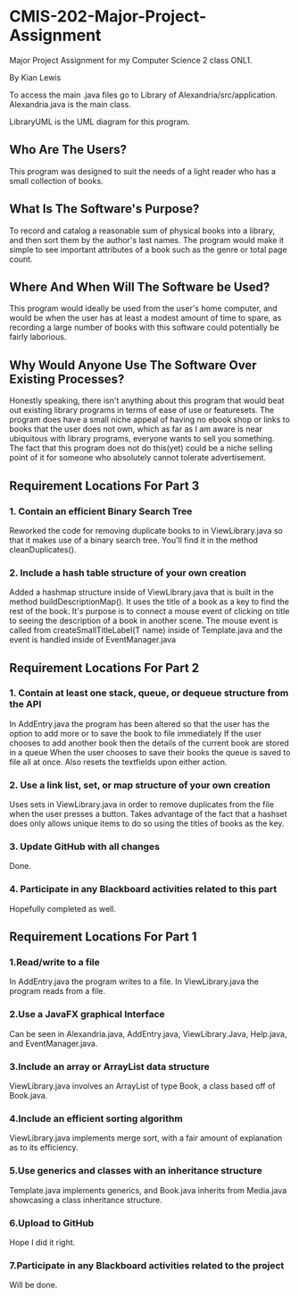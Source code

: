 # CMIS-202-Major-Project-Assignment
Major Project Assignment for my Computer Science 2 class ONL1.

By Kian Lewis


To access the main .java files go to Library of Alexandria/src/application. Alexandria.java is the main class.

LibraryUML is the UML diagram for this program.

<b><h2>Who Are The Users?</h2></b>

  This program was designed to suit the needs of a light reader who has a small collection of books.
  
<b><h2>What Is The Software's Purpose?</h2></b>

  To record and catalog a reasonable sum of physical books into a library, and then sort them by the author's last names. The program would make it simple to see 
  important attributes of a book such as the genre or total page count.

<b><h2>Where And When Will The Software be Used?  </h2></b>

  This program would ideally be used from the user's home computer, and would be when the user has at least a modest amount of time to spare, as recording a large 
  number of books with this software could potentially be fairly laborious.

<b><h2>Why Would Anyone Use The Software Over Existing Processes? </h2></b>

  Honestly speaking, there isn't anything about this program that would beat out existing library programs in terms of ease of use or featuresets. The program does 
  have a small niche appeal of having no ebook shop or links to books that the user does not own, which as far as I am aware is near ubiquitous with library 
  programs, everyone wants to sell you something. The fact that this program does not do this(yet) could be a niche selling point of it for someone who absolutely 
  cannot tolerate advertisement.

<b><h2>Requirement Locations For Part 3</h2></b>
  <b><h3>1. Contain an efficient Binary Search Tree</h3></b>
    Reworked the code for removing duplicate books to in ViewLibrary.java so that it makes use of a binary search tree. You'll find it in the method cleanDuplicates().
  <b><h3>2. Include a hash table structure of your own creation</h3></b>
    Added a hashmap structure inside of ViewLibrary.java that is built in the method buildDescriptionMap(). It uses the title of a book as a key to find the rest of        the book. It's purpose is to connect a mouse event of clicking on title to seeing the description of a book in another scene. The mouse event is called from            createSmallTitleLabel(T name) inside of Template.java and the event is handled inside of EventManager.java

<b><h2>Requirement Locations For Part 2</h2></b>
  <b><h3>1. Contain at least one stack, queue, or dequeue structure from the API</h3></b>
    In AddEntry.java the program has been altered so that the user has the option to add more or to save the book to file immediately
    If the user chooses to add another book then the details of the current book are stored in a queue
    When the user chooses to save their books the queue is saved to file all at once.
    Also resets the textfields upon either action.
  <b><h3>2. Use a link list, set, or map structure of your own creation</h3></b>
    Uses sets in ViewLibrary.java in order to remove duplicates from the file when the user presses a button.
    Takes advantage of the fact that a hashset does only allows unique items to do so using the titles of books as the key.
   <b><h3>3. Update GitHub with all changes</h3></b>
    Done.
   <b><h3>4. Participate in any Blackboard activities related to this part</h3></b>
    Hopefully completed as well.

<b><h2>Requirement Locations For Part 1</h2></b>

  <b><h3>1.Read/write to a file</h3></b>
    In AddEntry.java the program writes to a file.
    In ViewLibrary.java the program reads from a file.
  <b><h3>2.Use a JavaFX graphical Interface</h3></b>
    Can be seen in Alexandria.java, AddEntry.java, ViewLibrary.Java, Help.java, and EventManager.java.
  <b><h3>3.Include an array or ArrayList data structure</h3></b>
    ViewLibrary.java involves an ArrayList of type Book, a class based off of Book.java.
  <b><h3>4.Include an efficient sorting algorithm</h3></b>
    ViewLibrary.java implements merge sort, with a fair amount of explanation as to its efficiency.
  <b><h3>5.Use generics and classes with an inheritance structure</h3></b>
    Template.java implements generics, and Book.java inherits from Media.java showcasing a class inheritance structure.
  <b><h3>6.Upload to GitHub</h3></b>
    Hope I did it right.
  <b><h3>7.Participate in any Blackboard activities related to the project</h3></b>
    Will be done.
